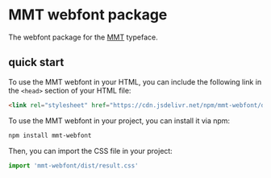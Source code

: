 # MMT webfont package

The webfont package for the [MMT](https://github.com/Lruihao/mmt) typeface.

## quick start

To use the MMT webfont in your HTML, you can include the following link in the `<head>` section of your HTML file:

```html
<link rel="stylesheet" href="https://cdn.jsdelivr.net/npm/mmt-webfont/dist/result.css">
```

To use the MMT webfont in your project, you can install it via npm:

```bash
npm install mmt-webfont
```

Then, you can import the CSS file in your project:

```javascript
import 'mmt-webfont/dist/result.css'
```
